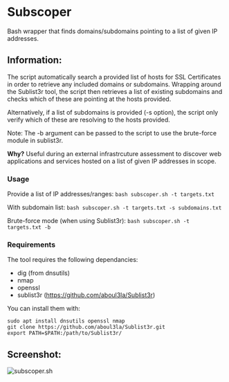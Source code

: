 # Subscoper
Bash wrapper that finds domains/subdomains pointing to a list of given IP addresses.

Information:
---------------
The script automatically search a provided list of hosts for SSL Certificates in order to retrieve any included domains or subdomains.
Wrapping around the Sublist3r tool, the script then retrieves a list of existing subdomains and checks which of these are pointing at the hosts provided.   
  
Alternatively, if a list of subdomains is provided (-s option), the script only verify which of these are resolving to the hosts provided.  
  
Note: The -b argument can be passed to the script to use the brute-force module in sublist3r.

**Why?** Useful during an external infrastrcuture assessment to discover web applications and services hosted on a list of given IP addresses in scope.  

### Usage
Provide a list of IP addresses/ranges:
`bash subscoper.sh -t targets.txt`

With subdomain list:
`bash subscoper.sh -t targets.txt -s subdomains.txt`

Brute-force mode (when using Sublist3r):
`bash subscoper.sh -t targets.txt -b`

### Requirements
The tool requires the following dependancies:
- dig (from dnsutils)
- nmap
- openssl
- sublist3r (https://github.com/aboul3la/Sublist3r)

You can install them with:
```
sudo apt install dnsutils openssl nmap
git clone https://github.com/aboul3la/Sublist3r.git
export PATH=$PATH:/path/to/Sublist3r/
```

Screenshot:
--------------------
![subscoper.sh](https://user-images.githubusercontent.com/44804367/100872575-eade2600-3499-11eb-807d-49669dfa2b7d.PNG)

